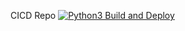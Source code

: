 CICD Repo
[![Python3 Build and Deploy](https://github.com/wzhujob/cicd/actions/workflows/deploy.yml/badge.svg)](https://github.com/wzhujob/cicd/actions/workflows/deploy.yml)
